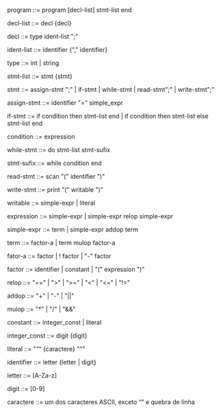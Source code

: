 program		::= program [decl-list] stmt-list end

decl-list	::= decl {decl}

decl 		::= type ident-list ";"

ident-list 	::= identifier {"," identifier}

type 		::= int | string

stmt-list	::= stmt {stmt}

stmt		::= assign-stmt ";"   |   if-stmt   |  while-stmt   | read-stmt";"   |   write-stmt";"

assign-stmt	::= identifier "="   simple_expr

if-stmt		::= if condition   then stmt-list   end | if condition   then   stmt-list else   stmt-list   end

condition 	::= expression

while-stmt	::= do   stmt-list stmt-sufix

stmt-sufix	::= while   condition end

read-stmt	::= scan   "(" identifier ")"

write-stmt	::= print  "(" writable ")"

writable	::= simple-expr   | literal

expression	::= simple-expr   |   simple-expr   relop   simple-expr

simple-expr	::= term   | simple-expr   addop   term

term		::= factor-a   |   term   mulop   factor-a

fator-a		::= factor   |   ! factor   |   "-"   factor

factor		::= identifier   | constant   |   "("   expression   ")"

relop		::= "=="  |  ">"  |  ">="  |  "<"  |  "<="  | "!="

addop 		::= "+"  |  "-"  |  "||"

mulop		::=  "*"  |  "/"  |  "&&"

constant	::= integer_const  | literal

integer_const	::= digit  {digit}

literal		::= "“" {caractere} "”"

identifier	::= letter {letter | digit}

letter		::= [A-Za-z]

digit		::= [0-9]

caractere	::= um dos caracteres ASCII, exceto “” e quebra de linha

